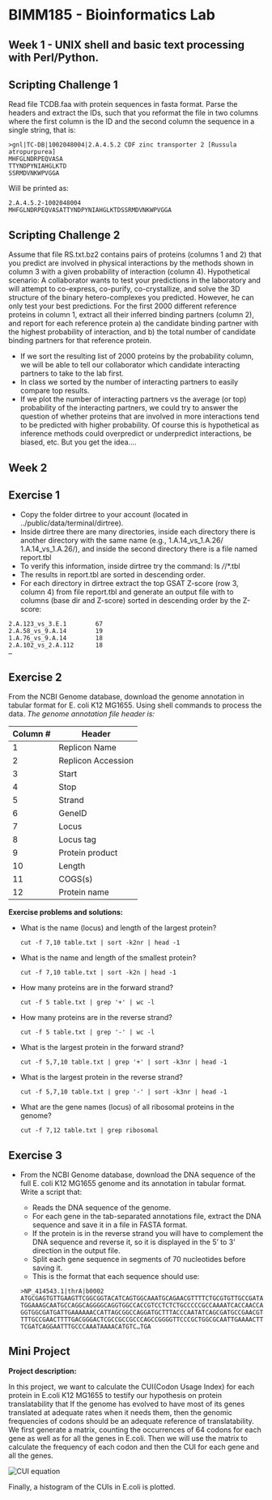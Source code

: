 # BIMM185 - Bioinformatics Lab
## Week 1 - UNIX shell and basic text processing with Perl/Python. 
## Scripting Challenge 1
Read file TCDB.faa with protein sequences in fasta format. Parse the headers and extract the IDs, such that you reformat the file in two columns where the first column is the ID and the second column the sequence in a single string, that is:

```
>gnl|TC-DB|1002048004|2.A.4.5.2 CDF zinc transporter 2 [Russula atropurpurea]
MHFGLNDRPEQVASA
TTYNDPYNIAHGLKTD
SSRMDVNKWPVGGA
```

Will be printed as:

```
2.A.4.5.2-1002048004       MHFGLNDRPEQVASATTYNDPYNIAHGLKTDSSRMDVNKWPVGGA
```


## Scripting Challenge 2
Assume that file RS.txt.bz2 contains pairs of proteins (columns 1 and 2) that you predict are involved in physical interactions by the methods shown in column 3 with a given probability of interaction (column 4). 
Hypothetical scenario: A collaborator wants to test your predictions in the laboratory and will attempt to co-express, co-purify, co-crystallize, and solve the 3D structure of the binary hetero-complexes you predicted. However, he can only test your best predictions.
For the first 2000 different reference proteins in column 1, extract all their inferred binding partners (column 2), and report for each reference protein a) the candidate binding partner with the highest probability of interaction, and b) the total number of candidate binding partners for that reference protein.
* If we sort the resulting list of 2000 proteins by the probability column, we will be able to tell our collaborator which candidate interacting partners to take to the lab first. 
* In class we sorted by the number of interacting partners  to easily compare top results.
* If we plot the number of interacting partners vs the average (or top) probability of the interacting partners, we could try to answer the question of whether proteins that are involved in more interactions tend to be predicted with higher probability. Of course this is hypothetical as inference methods could overpredict or underpredict interactions, be biased, etc. But you get the idea…. 

## Week 2
## Exercise 1
* Copy the folder dirtree to your account (located in ../public/data/terminal/dirtree).
* Inside dirtree there are many directories, inside each directory there is another directory with the same name (e.g., 1.A.14_vs_1.A.26/ 1.A.14_vs_1.A.26/), and inside the second directory there is a file named report.tbl 
* To verify this information, inside dirtree try the command:  ls */*/*.tbl
* The results in report.tbl are sorted in descending order.
* For each directory in dirtree extract the top GSAT Z-score (row 3, column 4) from file report.tbl and generate an output file with to columns (base dir and Z-score) sorted in descending order by the Z-score:

```
2.A.123_vs_3.E.1		67
2.A.58_vs_9.A.14		19
1.A.76_vs_9.A.14		18
2.A.102_vs_2.A.112		18
…
```
## Exercise 2
From the NCBI Genome database, download the genome annotation in tabular format for E. coli K12 MG1655. Using shell commands to process the data.
*The genome annotation file header is:*

| Column # | Header |
| --- | --- |
| 1  | Replicon Name |
| 2 | Replicon Accession |
| 3 | Start |
| 4 | Stop |
| 5 | Strand |
| 6 | GeneID |
| 7 | Locus |
| 8 | Locus tag |
| 9 | Protein product |
| 10 | Length |
| 11 | COGS(s) |
| 12 | Protein name |

**Exercise problems and solutions:**
* What is the name (locus) and length of the largest protein?


    ```
    cut -f 7,10 table.txt | sort -k2nr | head -1
    ```
* What is the name and length of the smallest protein?


    ```
    cut -f 7,10 table.txt | sort -k2n | head -1
    ```
    
* How many proteins are in the forward strand?

    
    ```
    cut -f 5 table.txt | grep '+' | wc -l
    ```
* How many proteins are in the reverse strand?
    
    ```
    cut -f 5 table.txt | grep '-' | wc -l
    ```
* What is the largest protein in the forward strand?

    ```
    cut -f 5,7,10 table.txt | grep '+' | sort -k3nr | head -1
    ```
* What is the largest protein in the reverse strand?

    ```
    cut -f 5,7,10 table.txt | grep '-' | sort -k3nr | head -1
    ```
* What are the gene names (locus) of all ribosomal proteins in the genome?

    ```
    cut -f 7,12 table.txt | grep ribosomal
    ```


## Exercise 3
* From the NCBI Genome database, download the DNA sequence of the full E. coli K12 MG1655 genome and its annotation in tabular format. Write a script that: 
    * Reads the DNA sequence of the genome.
    * For each gene in the tab-separated annotations file, extract the DNA sequence and save it in a file in FASTA format.
    * If the protein is in the reverse strand you will have to complement the DNA sequence and reverse it, so it is displayed in the 5’ to 3’ direction in the output file.
    * Split each gene sequence in segments of 70 nucleotides before saving it.
    * This is the format that each sequence should use:

    ```
    >NP_414543.1|thrA|b0002
    ATGCGAGTGTTGAAGTTCGGCGGTACATCAGTGGCAAATGCAGAACGTTTTCTGCGTGTTGCCGATATTC
    TGGAAAGCAATGCCAGGCAGGGGCAGGTGGCCACCGTCCTCTCTGCCCCCGCCAAAATCACCAACCACCT
    GGTGGCGATGATTGAAAAAACCATTAGCGGCCAGGATGCTTTACCCAATATCAGCGATGCCGAACGTATT
    TTTGCCGAACTTTTGACGGGACTCGCCGCCGCCCAGCCGGGGTTCCCGCTGGCGCAATTGAAAACTTTCG
    TCGATCAGGAATTTGCCCAAATAAAACATGTC…TGA
    ```

## Mini Project
**Project description:**

In this project, we want to calculate the CUI(Codon Usage Index) for each protein in E.coli K12 MG1655 to testify our hypothesis on protein translatability that  If the genome has evolved to have most of its genes translated at adequate rates when it needs them, then the genomic frequencies of codons should be an adequate reference of translatability. We first generate a matrix, counting the occurrences of 64 codons for each gene as well as for all the genes in E.coli. Then we will use the matrix to calculate the frequency of each codon and then the CUI for each gene and all the genes.

![CUI equation](http://www.sciweavers.org/upload/Tex2Img_1492556891/render.png)

Finally, a histogram of the CUIs in E.coli is plotted.
